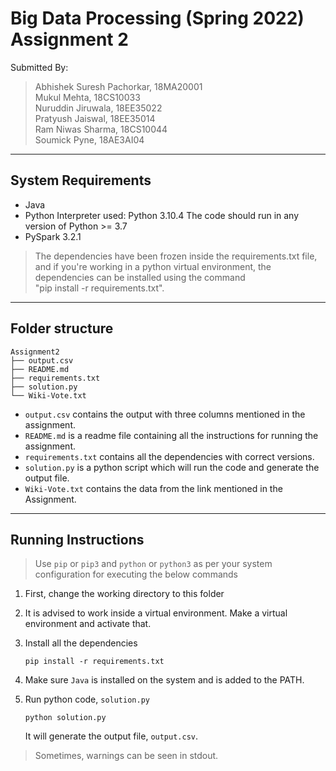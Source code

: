 # Big Data Processing (Spring 2022) Assignment 2

Submitted By:
> Abhishek Suresh Pachorkar, 18MA20001  
> Mukul Mehta, 18CS10033  
> Nuruddin Jiruwala, 18EE35022  
> Pratyush Jaiswal, 18EE35014  
> Ram Niwas Sharma, 18CS10044  
> Soumick Pyne, 18AE3AI04  
------------

## System Requirements

- Java
- Python Interpreter used: Python 3.10.4
  The code should run in any version of Python >= 3.7
- PySpark 3.2.1

> The dependencies have been frozen inside the requirements.txt file, and if you're working in a python virtual environment, the dependencies can be installed using the command  
"pip install -r requirements.txt".

------------

## Folder structure

```
Assignment2
├── output.csv
├── README.md
├── requirements.txt
├── solution.py
└── Wiki-Vote.txt
```

- `output.csv` contains the output with three columns mentioned in the assignment.
- `README.md` is a readme file containing all the instructions for running the assignment.
- `requirements.txt` contains all the dependencies with correct versions.
- `solution.py` is a python script which will run the code and generate the output file.
- `Wiki-Vote.txt` contains the data from the link mentioned in the Assignment.

------------

## Running Instructions

> Use `pip` or `pip3` and `python` or `python3` as per your system configuration for executing the below commands

1. First, change the working directory to this folder

2. It is advised to work inside a virtual environment. Make a virtual environment and activate that.

3. Install all the dependencies
    ```
    pip install -r requirements.txt
    ```

4. Make sure `Java` is installed on the system and is added to the PATH.

5. Run python code, `solution.py`
    ```
    python solution.py
    ```
    It will generate the output file, `output.csv`.

> Sometimes, warnings can be seen in stdout.
